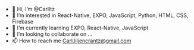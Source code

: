 - 👋 Hi, I’m @Carlltz
- 👀 I’m interested in React-Native, EXPO, JavaScript, Python, HTML, CSS, Firebase
- 🌱 I’m currently learning EXPO, React-Native, JavaScript
- 💞️ I’m looking to collaborate on ...
- 📫 How to reach me Carl.liljencrantz@gmail.com

<!---
Carlltz/Carlltz is a ✨ special ✨ repository because its `README.md` (this file) appears on your GitHub profile.
You can click the Preview link to take a look at your changes.
--->

